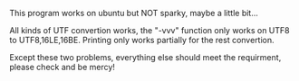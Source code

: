 This program works on ubuntu but NOT sparky, maybe a little bit...

All kinds of UTF convertion works, the "-vvv" function only works on UTF8 to UTF8,16LE,16BE. Printing only works partially for the rest convertion.

Except these two problems, everything else should meet the requirment, please check and be mercy!